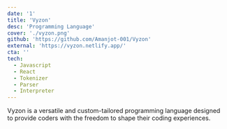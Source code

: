 ```yaml
---
date: '1'
title: 'Vyzon'
desc: 'Programming Language'
cover: './vyzon.png'
github: 'https://github.com/Amanjot-001/Vyzon'
external: 'https://vyzon.netlify.app/'
cta: ''
tech:
  - Javascript
  - React
  - Tokenizer
  - Parser
  - Interpreter
---
```


Vyzon is a versatile and custom-tailored programming language designed to provide coders with the freedom to shape their coding experiences.
